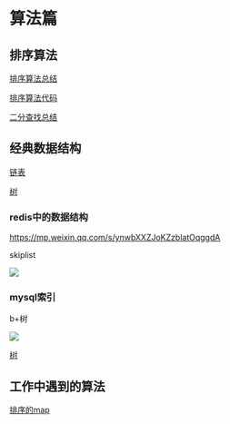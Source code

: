 # 算法篇

## 排序算法

[排序算法总结](sort.html)

[排序算法代码](sortcode.html)

[二分查找总结](binarysearch.html)

## 经典数据结构

[链表](list.html)

[树](tree.html)

### redis中的数据结构

https://mp.weixin.qq.com/s/ynwbXXZJoKZzblatOqggdA

skiplist

![](https://mmbiz.qpic.cn/mmbiz_png/to5t8icQhBHqk1hLPiafKCRFsqBRsZ5k0WyXJjExQCQ9vW96kOJqRfibeljsRYdlcfcZTU1ZHobLnqeZ4vYJz91PQ/640?wx_fmt=png&tp=webp&wxfrom=5&wx_lazy=1&wx_co=1)

### mysql索引

b+树

![](https://mmbiz.qpic.cn/mmbiz_png/to5t8icQhBHqk1hLPiafKCRFsqBRsZ5k0WY9YwSWtdXLdiatdibSk27BSUmSLQB459cXPB8x93EHEgGxcCCdaGDmzw/640)

[树](tree.html)

## 工作中遇到的算法

[排序的map](sorted-map.html)
